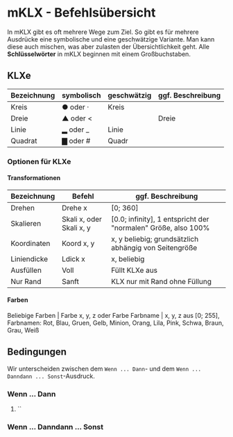 # mKLX - Befehlsübersicht

In mKLX gibt es oft mehrere Wege zum Ziel. So gibt es für mehrere Ausdrücke eine symbolische und eine geschwätzige Variante. Man kann diese auch mischen, was aber zulasten der Übersichtlichkeit geht. Alle **Schlüsselwörter** in mKLX beginnen mit einem Großbuchstaben. 

## KLXe

Bezeichnung | symbolisch | geschwätzig | ggf. Beschreibung
----- | ----- | ----- | ----- 
Kreis | ● oder · | Kreis | 
Dreie | ▲ oder <| | Dreie | Standard-Dreieck, gleichseitig
Linie | ▂ oder _ | Linie | 
Quadrat | ▇ oder # | Quadr | 

### Optionen für KLXe

#### Transformationen

Bezeichnung | Befehl | ggf. Beschreibung
----- | ----- | ----- 
Drehen | Drehe x | [0; 360]
Skalieren | Skali x, oder Skali x, y | [0.0; infinity], 1 entspricht der "normalen" Größe, also 100%
Koordinaten | Koord x, y | x, y beliebig; grundsätzlich abhängig von Seitengröße
Liniendicke | Ldick x | x, beliebig
Ausfüllen | Voll | Füllt KLXe aus
Nur Rand | Sanft | KLX nur mit Rand ohne Füllung

#### Farben
Beliebige Farben | Farbe x, y, z oder Farbe Farbname | x, y, z aus [0; 255], Farbnamen: Rot, Blau, Gruen, Gelb, Minion, Orang, Lila, Pink, Schwa, Braun, Grau, Weiß


## Bedingungen 

Wir unterscheiden zwischen dem `Wenn ... Dann`- und dem `Wenn ... Danndann ... Sonst`-Ausdruck.

### Wenn ... Dann

1. `` 

### Wenn ... Danndann ... Sonst

